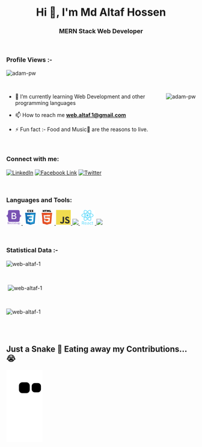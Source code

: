 <h1 align="center">Hi 👋, I'm Md Altaf Hossen</h1>
<h3 align="center">MERN Stack Web Developer</h3>

<br>

<p align="right"> <h3>Profile Views :-</h3> <img src="https://komarev.com/ghpvc/?username=web-altaf-1&label=Profile%20views&color=0e75b6&style=flat"
    alt="adam-pw" /> 
  </p>

<br>

<p><img align="right" src="https://i.ibb.co/p45qVv8/animation-500-kxa883sd.gif" alt="adam-pw" /></p>


- 🌱 I’m currently learning Web Development and other programming languages

- 📫 How to reach me **web.altaf.1@gmail.com**

- ⚡ Fun fact :- Food and Music🎵 are the reasons to live.

<br>

<h3 align="left">Connect with me:</h3>
<p align="left">
  <a href="https://www.linkedin.com/in/webaltaf1/" target="blank"><img align="center"
      src="https://raw.githubusercontent.com/rahuldkjain/github-profile-readme-generator/master/src/images/icons/Social/linked-in-alt.svg"
      alt="LinkedIn" height="30" width="40" /></a>
  <a href="https://fb.com/altaf.web" target="blank"><img align="center"
      src="https://raw.githubusercontent.com/rahuldkjain/github-profile-readme-generator/master/src/images/icons/Social/facebook.svg"
      alt="Facebook Link" height="30" width="40" /></a>
 <a href="https://twitter.com/webaltaf1" target="blank"><img align="center"
      src="https://raw.githubusercontent.com/rahuldkjain/github-profile-readme-generator/master/src/images/icons/Social/twitter.svg"
      alt="Twitter" height="30" width="40" /></a>
</p>

<br>

<h3 align="left">Languages and Tools:</h3>
<p align="left"> <a href="https://getbootstrap.crget="_blank" rel="noreferrer">
    <img src="https://raw.githubusercontent.com/devicons/devicon/master/icons/bootstrap/bootstrap-plain-wordmark.svg"
      alt="bootstrap" width="40" height="40" /> </a> <img
      src="https://raw.githubusercontent.com/devicons/devicon/master/icons/css3/css3-original-wordmark.svg" alt="css3"
      width="40" height="40" /> </a> <a href="https://www.w3.org/html/" target="_blank" rel="noreferrer"> <img
      src="https://raw.githubusercontent.com/devicons/devicon/master/icons/html5/html5-original-wordmark.svg"
      alt="html5" width="40" height="40" /> </a>  <a href="https://developer.mozilla.org/en-US/docs/Web/JavaScript" target="_blank"
    rel="noreferrer"> <img
      src="https://raw.githubusercontent.com/devicons/devicon/master/icons/javascript/javascript-original.svg"
      alt="javascript" width="40" height="40" /> </a> <a href="https://nodejs.org" target="_blank" rel="noreferrer"> <img src="https://cdn.jsdelivr.net/gh/devicons/devicon/icons/nodejs/nodejs-original-wordmark.svg" style="height:3rem; background-color:white"/> </a> <a href="https://reactjs.org/" target="_blank" rel="noreferrer"> <img
      src="https://raw.githubusercontent.com/devicons/devicon/master/icons/react/react-original-wordmark.svg"
      alt="react" width="40" height="40" /> </a> <a href="https://expressjs.com/"  
      target="_blank" rel="noreferrer">
    <img src="https://cdn.jsdelivr.net/gh/devicons/devicon/icons/express/express-original-wordmark.svg" style="height: 3rem; background-color:white"/> </a> </p>

<br>

<h3>Statistical Data :-</h3>
<p><img align="center"
    src="https://github-readme-stats.vercel.app/api/top-langs?username=web-altaf-1&show_icons=true&locale=en&bg_color=0d1117&text_color=ffffff&layout=compact"
    alt="web-altaf-1" 
    bg_color=#808080/></p>

<br>

<p>&nbsp;<img align="center" src="https://github-readme-stats.vercel.app/api?username=web-altaf-1&show_icons=true&locale=en&bg_color=0d1117&text_color=ffffff&repo=convoychat"
    alt="web-altaf-1" /></p>

<br>

<p><img align="center" src="https://github-readme-streak-stats.herokuapp.com/?user=web-altaf-1&theme=dark&background=0d1117&date_format=M%20j%5B%2C%20Y%5D" alt="web-altaf-1" /></p>

<br> <br>

## Just a Snake 🐍 Eating away my Contributions...😭
![snake gif](https://raw.githubusercontent.com/web-altaf-1/web-altaf-1/0e57dae005d9674154a2b13dabebcbb44cc0f3de/github-contribution-grid-snake.svg)
      
